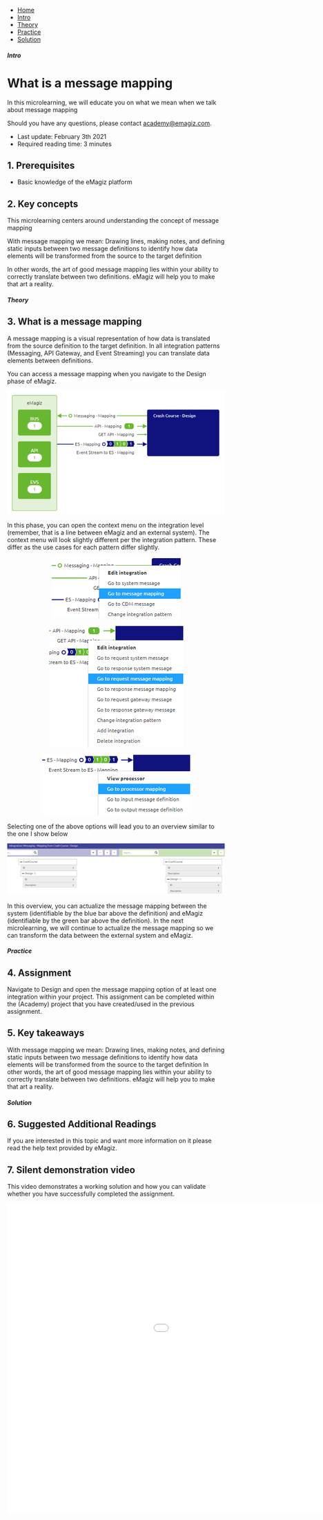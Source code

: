 <div class="ez-academy">
	<div class="ez-academy__body">
		<main class="micro-learning">
		<ul class="doc-nav">
			<li class="doc-nav__item"><a href="../../docs/microlearning/crashcourse-platform-index" class="doc-nav__link">Home</a></li>
			<li class="doc-nav__item"><a href="#intro" class="doc-nav__link">Intro</a></li>
			<li class="doc-nav__item"><a href="#theory" class="doc-nav__link">Theory</a></li>
			<li class="doc-nav__item"><a href="#practice" class="doc-nav__link">Practice</a></li>
			<li class="doc-nav__item"><a href="#solution" class="doc-nav__link">Solution</a></li>
		</ul>

<div class="doc">

##### Intro

# What is a message mapping

In this microlearning, we will educate you on what we mean when we talk about message mapping

Should you have any questions, please contact academy@emagiz.com.

- Last update: February 3th 2021
- Required reading time: 3 minutes

## 1. Prerequisites
- Basic knowledge of the eMagiz platform

## 2. Key concepts
This microlearning centers around understanding the concept of message mapping

With message mapping we mean: Drawing lines, making notes, and defining static inputs between two message definitions to identify how data elements will be transformed from the source to the target definition

In other words, the art of good message mapping lies within your ability to correctly translate between two definitions. eMagiz will help you to make that art a reality.

##### Theory

## 3. What is a message mapping

A message mapping is a visual representation of how data is translated from the source definition to the target definition. 
In all integration patterns (Messaging, API Gateway, and Event Streaming) you can translate data elements between definitions.

You can access a message mapping when you navigate to the Design phase of eMagiz. 

<p align="center"><img src="../../img/microlearning/crashcourse-platform-design-what-is-a-message-mapping--design-overview.png"></p> 

In this phase, you can open the context menu on the integration level (remember, that is a line between eMagiz and an external system). 
The context menu will look slightly different per the integration pattern. These differ as the use cases for each pattern differ slightly.

<p align="center"><img src="../../img/microlearning/crashcourse-platform-design-what-is-a-message-mapping--context-menu-messaging-mapping.png"></p>

<p align="center"><img src="../../img/microlearning/crashcourse-platform-design-what-is-a-message-mapping--context-menu-api-mapping.png"></p>

<p align="center"><img src="../../img/microlearning/crashcourse-platform-design-what-is-a-message-mapping--context-menu-es-mapping.png"></p>

Selecting one of the above options will lead you to an overview similar to the one I show below

<p align="center"><img src="../../img/microlearning/crashcourse-platform-design-what-is-a-message-mapping--message-mapping-overview.png"></p>

In this overview, you can actualize the message mapping between the system (identifiable by the blue bar above the definition) and eMagiz (identifiable by the green bar above the definition).
In the next microlearning, we will continue to actualize the message mapping so we can transform the data between the external system and eMagiz.

##### Practice

## 4. Assignment

Navigate to Design and open the message mapping option of at least one integration within your project.
This assignment can be completed within the (Academy) project that you have created/used in the previous assignment.

## 5. Key takeaways

With message mapping we mean: Drawing lines, making notes, and defining static inputs between two message definitions to identify how data elements will be transformed from the source to the target definition
In other words, the art of good message mapping lies within your ability to correctly translate between two definitions. eMagiz will help you to make that art a reality.

##### Solution


## 6. Suggested Additional Readings

If you are interested in this topic and want more information on it please read the help text provided by eMagiz.

## 7. Silent demonstration video

This video demonstrates a working solution and how you can validate whether you have successfully completed the assignment.

<iframe width="1280" height="720" src="../../vid/microlearning/crashcourse-platform-design-what-is-a-message-mapping.mp4" frameborder="0" allow="accelerometer; autoplay; clipboard-write; encrypted-media; gyroscope; picture-in-picture" allowfullscreen></iframe>

</div>
</main>
</div>
</div>